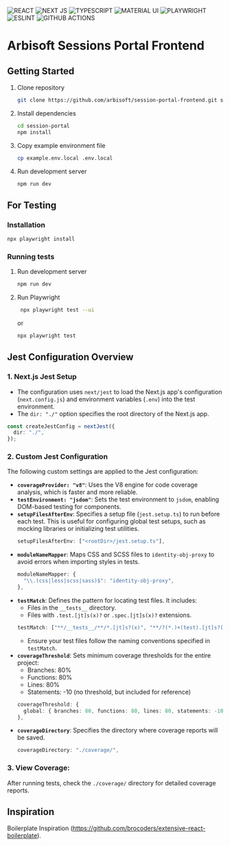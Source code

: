 <!-- badges -->

![REACT](https://img.shields.io/badge/React%2018.3.1-20232A?style=for-the-badge&logo=react&logoColor=61DAFB)
![NEXT JS](https://img.shields.io/badge/next%20js%2014.2.15-000000?style=for-the-badge&logo=nextdotjs&logoColor=white)
![TYPESCRIPT](https://img.shields.io/badge/TypeScript%205.5.4-007ACC?style=for-the-badge&logo=typescript&logoColor=white)
![MATERIAL UI](https://img.shields.io/badge/Material%20UI%206.6.1-007FFF?style=for-the-badge&logo=mui&logoColor=white)
![PLAYWRIGHT](https://img.shields.io/badge/Playwright%201.43.1-45ba4b?style=for-the-badge&logo=Playwright&logoColor=white)
![ESLINT](https://img.shields.io/badge/eslint%208.57.1-3A33D1?style=for-the-badge&logo=eslint&logoColor=white)
![GITHUB ACTIONS](https://img.shields.io/badge/Github%20Actions-282a2e?style=for-the-badge&logo=githubactions&logoColor=367cfe)

# Arbisoft Sessions Portal Frontend

## Getting Started

1. Clone repository

   ```bash
   git clone https://github.com/arbisoft/session-portal-frontend.git session-portal
   ```

2. Install dependencies

   ```bash
   cd session-portal
   npm install
   ```

3. Copy example environment file

   ```bash
   cp example.env.local .env.local
   ```

4. Run development server

   ```bash
   npm run dev
   ```

## For Testing

### Installation

```bash
npx playwright install
```

### Running tests

1. Run development server

   ```bash
   npm run dev
   ```

1. Run Playwright

   ```bash
    npx playwright test --ui
   ```

   or

   ```bash
   npx playwright test
   ```

## Jest Configuration Overview

### 1. **Next.js Jest Setup**
   - The configuration uses `next/jest` to load the Next.js app's configuration (`next.config.js`) and environment variables (`.env`) into the test environment.
   - The `dir: "./"` option specifies the root directory of the Next.js app.

   ```typescript
   const createJestConfig = nextJest({
     dir: "./",
   });
   ```

### 2. **Custom Jest Configuration**
   The following custom settings are applied to the Jest configuration:

   - **`coverageProvider: "v8"`**: Uses the V8 engine for code coverage analysis, which is faster and more reliable.
   - **`testEnvironment: "jsdom"`**: Sets the test environment to `jsdom`, enabling DOM-based testing for components.
   - **`setupFilesAfterEnv`**: Specifies a setup file (`jest.setup.ts`) to run before each test. This is useful for configuring global test setups, such as mocking libraries or initializing test utilities.
     ```typescript
     setupFilesAfterEnv: ["<rootDir>/jest.setup.ts"],
     ```
   - **`moduleNameMapper`**: Maps CSS and SCSS files to `identity-obj-proxy` to avoid errors when importing styles in tests.
     ```typescript
     moduleNameMapper: {
       "\\.(css|less|scss|sass)$": "identity-obj-proxy",
     },
     ```
   - **`testMatch`**: Defines the pattern for locating test files. It includes:
     - Files in the `__tests__` directory.
     - Files with `.test.[jt]s(x)?` or `.spec.[jt]s(x)?` extensions.
     ```typescript
     testMatch: ["**/__tests__/**/*.[jt]s?(x)", "**/?(*.)+(test).[jt]s?(x)"],
     ```
      - Ensure your test files follow the naming conventions specified in `testMatch`.
   - **`coverageThreshold`**: Sets minimum coverage thresholds for the entire project:
     - Branches: 80%
     - Functions: 80%
     - Lines: 80%
     - Statements: -10 (no threshold, but included for reference)
     ```typescript
     coverageThreshold: {
       global: { branches: 80, functions: 80, lines: 80, statements: -10 },
     },
     ```
   - **`coverageDirectory`**: Specifies the directory where coverage reports will be saved.
     ```typescript
     coverageDirectory: "./coverage/",
     ```

### 3. **View Coverage**:
   After running tests, check the `./coverage/` directory for detailed coverage reports.

## Inspiration

Boilerplate Inspiration (https://github.com/brocoders/extensive-react-boilerplate).
